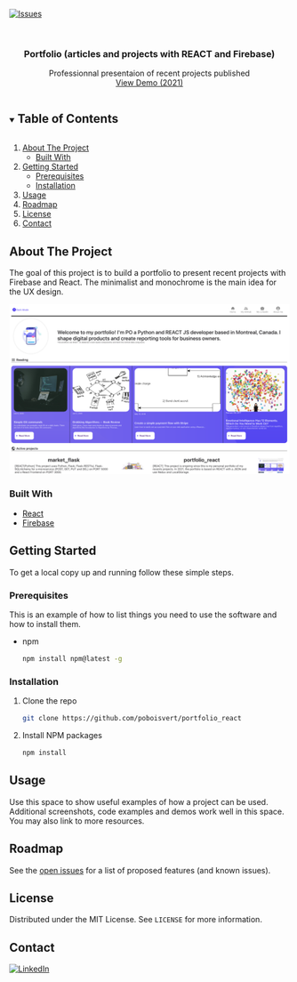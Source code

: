 <!--
*** Thanks for checking out the Best-README-Template. If you have a suggestion
*** that would make this better, please fork the repo and create a pull request
*** or simply open an issue with the tag "enhancement".
*** Thanks again! Now go create something AMAZING! :D
***
***
***
*** To avoid retyping too much info. Do a search and replace for the following:
*** github_username, repo_name, twitter_handle, email, project_title, project_description
-->

<!-- PROJECT SHIELDS -->
<!--
*** I'm using markdown "reference style" links for readability.
*** Reference links are enclosed in brackets [ ] instead of parentheses ( ).
*** See the bottom of this document for the declaration of the reference variables
*** for contributors-url, forks-url, etc. This is an optional, concise syntax you may use.
*** https://www.markdownguide.org/basic-syntax/#reference-style-links
-->

[![Issues][issues-shield]][issues-url] <br />

<!-- PROJECT LOGO -->
<br />
<p align="center">
  <h3 align="center">Portfolio (articles and projects with REACT and Firebase)</h3>

  <p align="center">
    Professionnal presentaion of recent projects published
    <br />
    <a href="https://portfolio-a541e.web.app/">View Demo (2021)</a>
  </p>
</p>

<!-- TABLE OF CONTENTS -->
<details open="open">
  <summary><h2 style="display: inline-block">Table of Contents</h2></summary>
  <ol>
    <li>
      <a href="#about-the-project">About The Project</a>
      <ul>
        <li><a href="#built-with">Built With</a></li>
      </ul>
    </li>
    <li>
      <a href="#getting-started">Getting Started</a>
      <ul>
        <li><a href="#prerequisites">Prerequisites</a></li>
        <li><a href="#installation">Installation</a></li>
      </ul>
    </li>
    <li><a href="#usage">Usage</a></li>
    <li><a href="#roadmap">Roadmap</a></li>
    <li><a href="#license">License</a></li>
    <li><a href="#contact">Contact</a></li>
  </ol>
</details>

<!-- ABOUT THE PROJECT -->

## About The Project

The goal of this project is to build a portfolio to present recent projects with Firebase and React. The minimalist and monochrome is the main idea for the UX design.

![Generic](preview.png)

### Built With

- [React](React)
- [Firebase](Firebase)

<!-- GETTING STARTED -->

## Getting Started

To get a local copy up and running follow these simple steps.

### Prerequisites

This is an example of how to list things you need to use the software and how to install them.

- npm
  ```sh
  npm install npm@latest -g
  ```

### Installation

1. Clone the repo
   ```sh
   git clone https://github.com/poboisvert/portfolio_react
   ```
2. Install NPM packages
   ```sh
   npm install
   ```

<!-- USAGE EXAMPLES -->

## Usage

Use this space to show useful examples of how a project can be used. Additional screenshots, code examples and demos work well in this space. You may also link to more resources.

<!-- ROADMAP -->

## Roadmap

See the [open issues](https://github.com/poboisvert/portfolio_app_react/issues) for a list of proposed features (and known issues).

<!-- LICENSE -->

## License

Distributed under the MIT License. See `LICENSE` for more information.

<!-- CONTACT -->

## Contact

[![LinkedIn][linkedin-shield]][linkedin-url]

<!-- MARKDOWN LINKS & IMAGES -->
<!-- https://www.markdownguide.org/basic-syntax/#reference-style-links -->

[issues-shield]: https://img.shields.io/aur/last-modified/portfolio
[issues-url]: https://github.com/poboisvert/portfolio_app_react/issues
[license-shield]: https://img.shields.io/github/license/github_username/repo.svg?style=for-the-badge
[license-url]: https://github.com/github_username/repo/blob/master/LICENSE.txt
[linkedin-shield]: https://img.shields.io/badge/-LinkedIn-black.svg?style=for-the-badge&logo=linkedin&colorB=555
[linkedin-url]: https://www.linkedin.com/in/pierre-olivier-boisvert-a83b5796/
[product-screenshot]: preview.png
